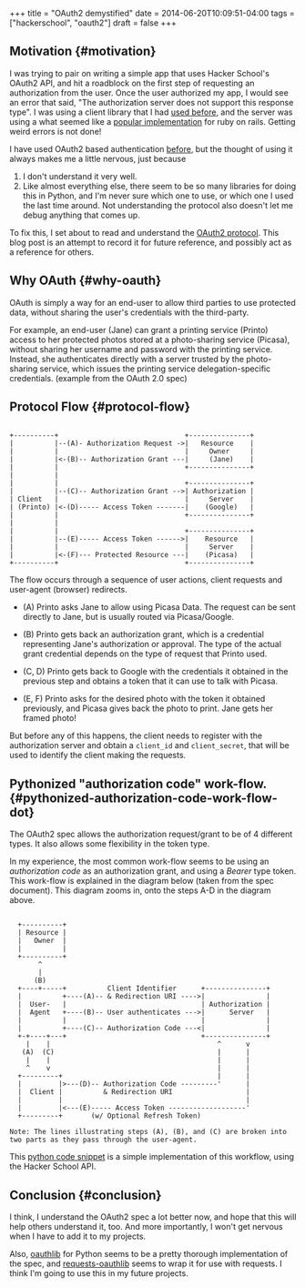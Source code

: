 +++
title = "OAuth2 demystified"
date = 2014-06-20T10:09:51-04:00
tags = ["hackerschool", "oauth2"]
draft = false
+++

## Motivation {#motivation}

I was trying to pair on writing a simple app that uses Hacker
School's OAuth2 API, and hit a roadblock on the first step of
requesting an authorization from the user.  Once the user authorized
my app, I would see an error that said, "The authorization server
does not support this response type".  I was using a client library
that I had [used before](https://github.com/litl/rauth), and the server was using a what seemed like
a [popular implementation](https://github.com/doorkeeper-gem/doorkeeper) for ruby on rails.  Getting weird errors is
not done!

I have used OAuth2 based authentication [before](https://github.com/punchagan/statiki/blob/master/statiki.py#L49), but the thought of
using it always makes me a little nervous, just because

1.  I don't understand it very well.
2.  Like almost everything else, there seem to be so many libraries
    for doing this in Python, and I'm never sure which one to use, or
    which one I used the last time around.  Not understanding the
    protocol also doesn't let me debug anything that comes up.

To fix this, I set about to read and understand the [OAuth2 protocol](http://tools.ietf.org/html/rfc6749).
This blog post is an attempt to record it for future reference, and
possibly act as a reference for others.


## Why OAuth {#why-oauth}

OAuth is simply a way for an end-user to allow third parties to use
protected data, without sharing the user's credentials with the
third-party.

For example, an end-user (Jane) can grant a printing service
(Printo) access to her protected photos stored at a photo-sharing
service (Picasa), without sharing her username and password with the
printing service.  Instead, she authenticates directly with a server
trusted by the photo-sharing service, which issues the printing
service delegation-specific credentials. (example from the OAuth 2.0
spec)


## Protocol Flow {#protocol-flow}

```ditaa

+----------+                               +---------------+
|          |--(A)- Authorization Request ->|   Resource    |
|          |                               |     Owner     |
|          |<-(B)-- Authorization Grant ---|     (Jane)    |
|          |                               +---------------+
|          |
|          |                               +---------------+
|          |--(C)-- Authorization Grant -->| Authorization |
| Client   |                               |     Server    |
| (Printo) |<-(D)----- Access Token -------|    (Google)   |
|          |                               +---------------+
|          |
|          |                               +---------------+
|          |--(E)----- Access Token ------>|    Resource   |
|          |                               |     Server    |
|          |<-(F)--- Protected Resource ---|    (Picasa)   |
+----------+                               +---------------+

```

The flow occurs through a sequence of user actions, client requests
and user-agent (browser) redirects.

-   (A) Printo asks Jane to allow using Picasa Data. The request can
    be sent directly to Jane, but is usually routed via
    Picasa/Google.

-   (B) Printo gets back an authorization grant, which is a
    credential representing Jane's authorization or approval.  The
    type of the actual grant credential depends on the type of
    request that Printo used.

-   (C, D) Printo gets back to Google with the credentials it obtained
    in the previous step and obtains a token that it can use to talk
    with Picasa.

-   (E, F) Printo asks for the desired photo with the token it
    obtained previously, and Picasa gives back the photo to print.
    Jane gets her framed photo!

But before any of this happens, the client needs to register with
the authorization server and obtain a `client_id` and
`client_secret`, that will be used to identify the client making
the requests.


## Pythonized "authorization code" work-flow. {#pythonized-authorization-code-work-flow-dot}

The OAuth2 spec allows the authorization request/grant to be of 4
different types.  It also allows some flexibility in the token
type.

In my experience, the most common work-flow seems to be using an
_authorization code_ as an authorization grant, and using a _Bearer_
type token.  This work-flow is explained in the diagram below (taken
from the spec document).  This diagram zooms in, onto the steps A-D
in the diagram above.

```ditaa

  +----------+
  | Resource |
  |   Owner  |
  |          |
  +----------+
       ^
       |
      (B)
  +----+-----+          Client Identifier      +---------------+
  |          +----(A)-- & Redirection URI ---->|               |
  |  User-   |                                 | Authorization |
  |  Agent   +----(B)-- User authenticates --->|      Server   |
  |          |                                 |               |
  |          +----(C)-- Authorization Code ---<|               |
  +-+----+---+                                 +---------------+
    |    |                                         ^      v
   (A)  (C)                                        |      |
    |    |                                         |      |
    ^    v                                         |      |
  +---------+                                      |      |
  |         |>---(D)-- Authorization Code ---------'      |
  |  Client |          & Redirection URI                  |
  |         |                                             |
  |         |<---(E)----- Access Token -------------------'
  +---------+       (w/ Optional Refresh Token)

Note: The lines illustrating steps (A), (B), and (C) are broken into
two parts as they pass through the user-agent.

```

This [python code snippet](https://gist.github.com/punchagan/76e8771fc26cd243f3ac) is a simple implementation of this
workflow, using the Hacker School API.

<script src="https://gist.github.com/76e8771fc26cd243f3ac.js"></script>


## Conclusion {#conclusion}

I think, I understand the OAuth2 spec a lot better now, and hope
that this will help others understand it, too.  And more
importantly, I won't get nervous when I have to add it to my
projects.

Also, [oauthlib](https://github.com/idan/oauthlib) for Python seems to be a pretty thorough
implementation of the spec, and [requests-oauthlib](https://github.com/requests/requests-oauthlib) seems to wrap it
for use with requests.  I think I'm going to use this in my future
projects.
